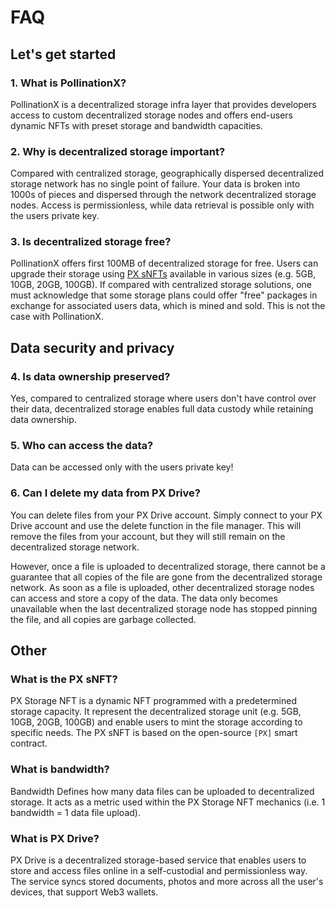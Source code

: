 # FAQ

## Let's get started

### 1. What is PollinationX?

PollinationX is a decentralized storage infra layer that provides developers access to custom decentralized storage nodes and offers end-users dynamic NFTs with preset storage and bandwidth capacities.

### 2. Why is decentralized storage important?

Compared with centralized storage, geographically dispersed decentralized storage network has no single point of failure. Your data is broken into 1000s of pieces and dispersed through the network decentralized storage nodes. Access is permissionless, while data retrieval is possible only with the users private key.&#x20;

### 3. Is decentralized storage free?

PollinationX offers first 100MB of decentralized storage for free. Users can upgrade their storage using [PX sNFTs](../overview/px-storage-nft.md) available in various sizes (e.g. 5GB, 10GB, 20GB, 100GB). If compared with centralized storage solutions, one must acknowledge that some storage plans could offer "free" packages in exchange for associated users data, which is mined and sold. This is not the case with PollinationX.&#x20;

## Data security and privacy

### 4. Is data ownership preserved?

Yes, compared to centralized storage where users don't have control over their data, decentralized storage enables full data custody while retaining data ownership.&#x20;

### 5. Who can access the data?

Data can be accessed only with the users private key!

### 6. Can I delete my data from PX Drive?

You can delete files from your PX Drive account. Simply connect to your PX Drive account and use the delete function in the file manager. This will remove the files from your account, but they will still remain on the decentralized storage network.

However, once a file is uploaded to decentralized storage, there cannot be a guarantee that all copies of the file are gone from the decentralized storage network. As soon as a file is uploaded, other decentralized storage nodes can access and store a copy of the data. The data only becomes unavailable when the last decentralized storage node has stopped pinning the file, and all copies are garbage collected.&#x20;

## Other

### What is the PX sNFT?

PX Storage NFT is a dynamic NFT programmed with a predetermined storage capacity. It represent the decentralized storage unit (e.g. 5GB, 10GB, 20GB, 100GB) and enable users to mint the storage according to specific needs. The PX sNFT is based on the open-source `[PX]` smart contract.

### What is bandwidth?&#x20;

Bandwidth Defines how many data files can be uploaded to decentralized storage. It acts as a metric used within the PX Storage NFT mechanics (i.e. 1 bandwidth = 1 data file upload).

### What is PX Drive?

PX Drive is a decentralized storage-based service that enables users to store and access files online in a self-custodial and permissionless way. The service syncs stored documents, photos and more across all the user's devices, that support Web3 wallets.

